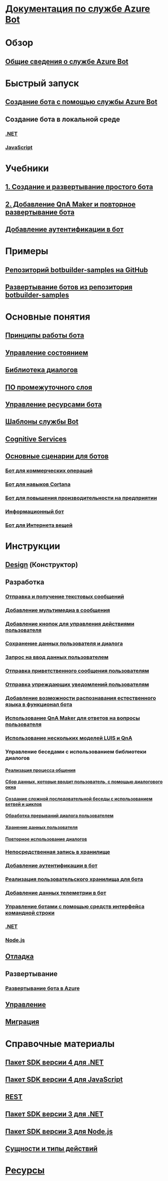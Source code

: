 # [Документация по службе Azure Bot](index.md)
# Обзор
## [Общие сведения о службе Azure Bot](bot-service-overview-introduction.md)
# Быстрый запуск
## [Создание бота с помощью службы Azure Bot](~/bot-service-quickstart.md)
## Создание бота в локальной среде
### [.NET](dotnet/bot-builder-dotnet-sdk-quickstart.md)
### [JavaScript](javascript/bot-builder-javascript-quickstart.md)
# Учебники
## [1. Создание и развертывание простого бота](v4sdk/bot-builder-tutorial-basic-deploy.md)
## [2. Добавление QnA Maker и повторное развертывание бота](v4sdk/bot-builder-tutorial-add-qna.md)
## [Добавление аутентификации в бот](bot-builder-tutorial-authentication.md)
# Примеры
## [Репозиторий botbuilder-samples на GitHub](https://github.com/Microsoft/BotBuilder-Samples/blob/master/README.md)
## [Развертывание ботов из репозитория botbuilder-samples](bot-builder-deploy-samples.md)
# Основные понятия
## [Принципы работы бота](v4sdk/bot-builder-basics.md)
## [Управление состоянием](v4sdk/bot-builder-concept-state.md)
## [Библиотека диалогов](v4sdk/bot-builder-concept-dialog.md)
## [ПО промежуточного слоя](v4sdk/bot-builder-concept-middleware.md)
## [Управление ресурсами бота](v4sdk/bot-file-basics.md)
<!-- [Language understanding](v4sdk/bot-builder-concept-luis.md) -->
## [Шаблоны службы Bot](bot-service-concept-templates.md)
## [Cognitive Services](bot-service-concept-intelligence.md)
## [Основные сценарии для ботов](bot-service-scenario-overview.md)
### [Бот для коммерческих операций](bot-service-scenario-commerce.md)
### [Бот для навыков Cortana](bot-service-scenario-cortana-skill.md)
### [Бот для повышения производительности на предприятии](bot-service-scenario-enterprise-productivity.md)
### [Информационный бот](bot-service-scenario-informational.md)
### [Бот для Интернета вещей](bot-service-scenario-internet-things.md)
# Инструкции 
## [Design](design/TOC.md) (Конструктор)
## Разработка
<!-- ## [Best practice for welcoming the user](v4sdk/bot-builder-welcome-user.md) -->
### [Отправка и получение текстовых сообщений](v4sdk/bot-builder-howto-send-messages.md)
### [Добавление мультимедиа в сообщения](v4sdk/bot-builder-howto-add-media-attachments.md)
### [Добавление кнопок для управления действиями пользователя](v4sdk/bot-builder-howto-add-suggested-actions.md)
### [Сохранение данных пользователя и диалога](v4sdk/bot-builder-howto-v4-state.md) 
### [Запрос на ввод данных пользователем](v4sdk/bot-builder-primitive-prompts.md) 
### [Отправка приветственного сообщения пользователям](v4sdk/bot-builder-send-welcome-message.md)
<!-- ## [Add input hints to messages](v4sdk/bot-builder-howto-add-input-hints.md) -->
### [Отправка упреждающих уведомлений пользователям](v4sdk/bot-builder-howto-proactive-message.md)
### [Добавление возможности распознавания естественного языка в функционал бота](v4sdk/bot-builder-howto-v4-luis.md)
### [Использование QnA Maker для ответов на вопросы пользователя](v4sdk/bot-builder-howto-qna.md)
### [Использование нескольких моделей LUIS и QnA](v4sdk/bot-builder-tutorial-dispatch.md)
### Управление беседами с использованием библиотеки диалогов 
#### [Реализация процесса общения](v4sdk/bot-builder-dialog-manage-conversation-flow.md)
#### [Сбор данных, которые вводит пользователь, с помощью диалогового окна](v4sdk/bot-builder-prompts.md)
#### [Создание сложной последовательной беседы с использованием ветвей и циклов](v4sdk/bot-builder-dialog-manage-complex-conversation-flow.md)
#### [Обработка прерываний диалога пользователем](v4sdk/bot-builder-howto-handle-user-interrupt.md)
#### [Хранение данных пользователя](v4sdk/bot-builder-tutorial-persist-user-inputs.md)
#### [Повторное использование диалогов](v4sdk/bot-builder-compositcontrol.md)
### [Непосредственная запись в хранилище](v4sdk/bot-builder-howto-v4-storage.md)
### [Добавление аутентификации в бот](v4sdk/bot-builder-authentication.md)
### [Реализация пользовательского хранилища для бота](v4sdk/bot-builder-custom-storage.md)
### [Добавление данных телеметрии в бот](v4sdk/bot-builder-telemetry.md)
### [Управление ботами с помощью средств интерфейса командной строки](bot-builder-tools.md)
### [.NET](dotnet/TOC.md)
### [Node.js](nodejs/TOC.md)
## [Отладка](debug/TOC.md)
## Развертывание
### [Развертывание бота в Azure](bot-builder-deploy-az-cli.md)
<!-- ### [Deploy your C# bot using Visual Studio](bot-builder-howto-deploy-azure.md)
### [Download and redeploy bot code](bot-service-build-download-source-code.md) 
### [Set up continuous deployment](bot-service-build-continuous-deployment.md) -->
## [Управление](manage/TOC.md)
## [Миграция](v4sdk/migration/TOC.md)
# Справочные материалы
## [Пакет SDK версии 4 для .NET](https://aka.ms/botframework-v4-cs-sdk)
## [Пакет SDK версии 4 для JavaScript](https://aka.ms/jssdk4)
## [REST](rest-api/TOC.md)
## [Пакет SDK версии 3 для .NET](https://aka.ms/botframework-v3-cs-sdk)
## [Пакет SDK версии 3 для Node.js](https://docs.botframework.com/en-us/node/builder/chat-reference/modules/_botbuilder_d_.html)
## [Сущности и типы действий](bot-service-activities-entities.md)
# [Ресурсы](resources/TOC.md)
